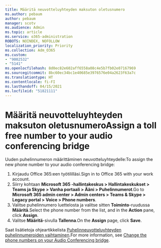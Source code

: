 ```yaml
---
title: Määritä neuvotteluyhteyden maksuton oletusnumero
ms.author: pebaum
author: pebaum
manager: scotv
ms.audience: Admin
ms.topic: article
ms.service: o365-administration
ROBOTS: NOINDEX, NOFOLLOW
localization_priority: Priority
ms.collection: Adm_O365
ms.custom:
- "9002532"
- "5141"
ms.openlocfilehash: 8d0ec82e602aff6558a08c4e5b7fb02e07167969
ms.sourcegitcommit: 8bc60ec34bc1e40685e3976576e04a2623f63a7c
ms.translationtype: HT
ms.contentlocale: fi-FI
ms.lasthandoff: 04/15/2021
ms.locfileid: "51821111"
---
```

# <a name="assign-a-toll-free-number-to-your-audio-conferencing-bridge"></a><span data-ttu-id="8947c-102">Määritä neuvotteluyhteyden maksuton oletusnumero</span><span class="sxs-lookup"><span data-stu-id="8947c-102">Assign a toll free number to your audio conferencing bridge</span></span>

<span data-ttu-id="8947c-103">Uuden puhelinnumeron määrittäminen neuvotteluyhteydelle:</span><span class="sxs-lookup"><span data-stu-id="8947c-103">To assign the new phone number to your audio conferencing bridge:</span></span>

1. <span data-ttu-id="8947c-104">Kirjaudu Office 365:een työtililläsi.</span><span class="sxs-lookup"><span data-stu-id="8947c-104">Sign in to Office 365 with your work account.</span></span>
2. <span data-ttu-id="8947c-105">Siirry kohtaan **Microsoft 365 -hallintakeskus > Hallintakeskukset > Teams ja Skype > Vanha portaali > Ääni > Puhelinnumerot**.</span><span class="sxs-lookup"><span data-stu-id="8947c-105">Go to **Microsoft 365 admin center > Admin centers > Teams & Skype > Legacy portal > Voice > Phone numbers**.</span></span>
3. <span data-ttu-id="8947c-106">Valitse puhelinnumero luettelosta ja valitse sitten **Toiminto**-ruudussa **Määritä**.</span><span class="sxs-lookup"><span data-stu-id="8947c-106">Select the phone number from the list, and in the **Action** pane, click **Assign**.</span></span>
4. <span data-ttu-id="8947c-107">Valitse **Määritä**-sivulla **Tallenna**.</span><span class="sxs-lookup"><span data-stu-id="8947c-107">On the **Assign** page, click **Save**.</span></span>

<span data-ttu-id="8947c-108">Saat lisätietoja ohjeartikkelista [Puhelinneuvotteluyhteyden puhelinnumeroiden vaihtaminen](https://docs.microsoft.com/MicrosoftTeams/change-the-phone-numbers-on-your-audio-conferencing-bridge).</span><span class="sxs-lookup"><span data-stu-id="8947c-108">For more information, see [Change the phone numbers on your Audio Conferencing bridge](https://docs.microsoft.com/MicrosoftTeams/change-the-phone-numbers-on-your-audio-conferencing-bridge).</span></span>
